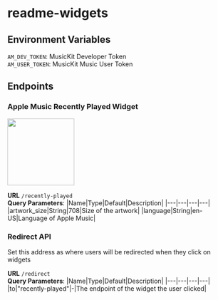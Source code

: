 # readme-widgets

## Environment Variables

`AM_DEV_TOKEN`: MusicKit Developer Token  
`AM_USER_TOKEN`: MusicKit Music User Token

## Endpoints

### Apple Music Recently Played Widget

[<img src="https://readme-widgets.deno.dev/recently-played" height="150" />](https://readme-widgets.deno.dev/redirect?to=recently-played)  

**URL** `/recently-played`  
**Query Parameters**:
|Name|Type|Default|Description|
|---|---|---|---|
|artwork_size|String|708|Size of the artwork|
|language|String|en-US|Language of Apple Music|

### Redirect API

Set this address as where users will be redirected when they click on widgets

**URL** `/redirect`  
**Query Parameters**:
|Name|Type|Default|Description|
|---|---|---|---|
|to|"recently-played"|-|The endpoint of the widget the user clicked|
